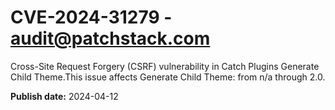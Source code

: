 # CVE-2024-31279 - audit@patchstack.com

Cross-Site Request Forgery (CSRF) vulnerability in Catch Plugins Generate Child Theme.This issue affects Generate Child Theme: from n/a through 2.0.



**Publish date:** 2024-04-12
